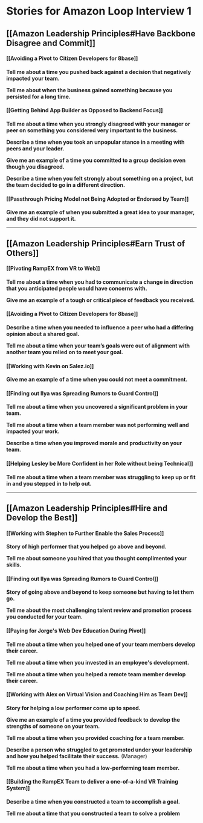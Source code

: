 # Stories for Amazon Loop Interview 1

## [[Amazon Leadership Principles#Have Backbone Disagree and Commit]]

#### [[Avoiding a Pivot to Citizen Developers for 8base]]
**Tell me about a time you pushed back against a decision that negatively impacted your team.**

**Tell me about when the business gained something because you persisted for a long time.**         

#### [[Getting Behind App Builder as Opposed to Backend Focus]]
**Tell me about a time when you strongly disagreed with your manager or peer on something you considered very important to the business.**

**Describe a time when you took an unpopular stance in a meeting with peers and your leader.** 

**Give me an example of a time you committed to a group decision even though you disagreed.** 

**Describe a time when you felt strongly about something on a project, but the team decided to go in a different direction.** 

#### [[Passthrough Pricing Model not Being Adopted or Endorsed by Team]]
**Give me an example of when you submitted a great idea to your manager, and they did not support it.** 

___

## [[Amazon Leadership Principles#Earn Trust of Others]]

#### [[Pivoting RampEX from VR to Web]]
**Tell me about a time when you had to communicate a change in direction that you anticipated people would have concerns with.**

**Give me an example of a tough or critical piece of feedback you received.** 

#### [[Avoiding a Pivot to Citizen Developers for 8base]]
**Describe a time when you needed to influence a peer who had a differing opinion about a shared goal.**

**Tell me about a time when your team’s goals were out of alignment with another team you relied on to meet your goal.**

#### [[Working with Kevin on Salez.io]]
**Give me an example of a time when you could not meet a commitment.**

#### [[Finding out Ilya was Spreading Rumors to Guard Control]]
**Tell me about a time when you uncovered a significant problem in your team.** 

**Tell me about a time when a team member was not performing well and impacted your work.**

**Describe a time when you improved morale and productivity on your team.** 

#### [[Helping Lesley be More Confident in her Role without being Technical]]
**Tell me about a time when a team member was struggling to keep up or fit in and you stepped in to help out.** 
    
---

## [[Amazon Leadership Principles#Hire and Develop the Best]]

#### [[Working with Stephen to Further Enable the Sales Process]]
**Story of high performer that you helped go above and beyond.**

**Tell me about someone you hired that you thought complimented your skills.** 

#### [[Finding out Ilya was Spreading Rumors to Guard Control]]
**Story of going above and beyond to keep someone but having to let them go.**

**Tell me about the most challenging talent review and promotion process you conducted for your team**.

#### [[Paying for Jorge's Web Dev Education During Pivot]]

**Tell me about a time when you helped one of your team members develop their career.** 
    
**Tell me about a time when you invested in an employee's development.** 

**Tell me about a time when you helped a remote team member develop their career.**

#### [[Working with Alex on Virtual Vision and Coaching Him as Team Dev]]
**Story for helping a low performer come up to speed.**

**Give me an example of a time you provided feedback to develop the strengths of someone on your team.**     

**Tell me about a time when you provided coaching for a team member.**

**Describe a person who struggled to get promoted under your leadership and how you helped facilitate their success.** (Manager)

**Tell me about a time when you had a low-performing team member.** 

#### [[Building the RampEX Team to deliver a one-of-a-kind VR Training System]]
**Describe a time when you constructed a team to accomplish a goal.**

**Tell me about a time that you constructed a team to solve a problem**